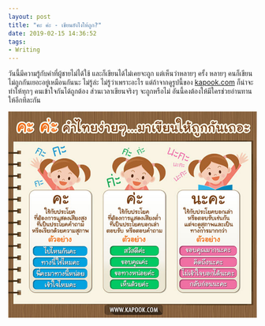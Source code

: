 ```yaml
---
layout: post
title: "คะ ค่ะ - เขียนยังไงให้ถูก?"
date: 2019-02-15 14:36:52
tags:
- Writing
---
```

วันนี้มีความรู้กับคำที่ผู้ชายไม่ได้ใช้ และก็เขียนได้ไม่เคยจะถูก แต่เห็นว่าหลายๆ ครั้ง หลายๆ คนก็เขียนไม่ถูกกันเยอะอยู่เหมือนกันนะ ไม่รู้ล่ะ ไม่รู้ว่าเพราะอะไร แต่ถ้าจากดูรูปนี้ของ [kapook.com](https://education.kapook.com/view64980.html) ก็น่าจะทำให้ทุกๆ คนเข้าใจกันได้ถูกต้อง ส่วนเวลาเขียนจริงๆ จะถูกหรือไม่ อันนี้คงต้องให้มีใครช่วยอ่านทานให้อีกทีละกัน

![Kha Kha](assets/img/sasa.jpg)
